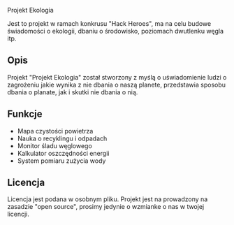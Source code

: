 Projekt Ekologia

Jest to projekt w ramach konkrusu "Hack Heroes", ma na celu budowe świadomości o ekologii, dbaniu o środowisko, poziomach dwutlenku węgla itp.

## Opis

Projekt "Projekt Ekologia" został stworzony z myślą o uświadomienie ludzi o zagrożeniu jakie wynika z nie dbania o naszą planete, przedstawia sposobu dbania o planate, jak i skutki nie dbania o nią.

## Funkcje

 - Mapa czystości powietrza
 - Nauka o recyklingu i odpadach
 - Monitor śladu węglowego
 - Kalkulator oszczędności energii
 - System pomiaru zużycia wody


## Licencja

Licencja jest podana w osobnym pliku. Projekt jest na prowadzony na zasadzie "open source", prosimy jedynie o wzmianke o nas w twojej licencji.
